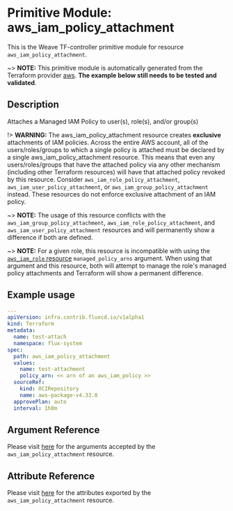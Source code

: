 
# Primitive Module: aws_iam_policy_attachment

This is the Weave TF-controller primitive module for resource `aws_iam_policy_attachment`.

~> **NOTE:** This primitive module is automatically generated from the Terraform provider [aws](https://registry.terraform.io/providers/hashicorp/aws/latest/docs/resources/iam_policy_attachment). **The example below still needs to be tested and validated**.

## Description

Attaches a Managed IAM Policy to user(s), role(s), and/or group(s)

!> **WARNING:** The aws_iam_policy_attachment resource creates **exclusive** attachments of IAM policies. Across the entire AWS account, all of the users/roles/groups to which a single policy is attached must be declared by a single aws_iam_policy_attachment resource. This means that even any users/roles/groups that have the attached policy via any other mechanism (including other Terraform resources) will have that attached policy revoked by this resource. Consider `aws_iam_role_policy_attachment`, `aws_iam_user_policy_attachment`, or `aws_iam_group_policy_attachment` instead. These resources do not enforce exclusive attachment of an IAM policy.

~> **NOTE:** The usage of this resource conflicts with the `aws_iam_group_policy_attachment`, `aws_iam_role_policy_attachment`, and `aws_iam_user_policy_attachment` resources and will permanently show a difference if both are defined.

~> **NOTE:** For a given role, this resource is incompatible with using the [`aws_iam_role` resource](/docs/providers/aws/r/iam_role.html) `managed_policy_arns` argument. When using that argument and this resource, both will attempt to manage the role's managed policy attachments and Terraform will show a permanent difference.

## Example usage

```yaml
---
apiVersion: infra.contrib.fluxcd.io/v1alpha1
kind: Terraform
metadata:
  name: test-attach
  namespace: flux-system
spec:
  path: aws_iam_policy_attachment
  values:
    name: test-attachment
    policy_arn: << arn of an aws_iam_policy >>
  sourceRef:
    kind: OCIRepository
    name: aws-package-v4.33.0
  approvePlan: auto
  interval: 1h0m
```

## Argument Reference

Please visit [here](https://registry.terraform.io/providers/hashicorp/aws/latest/docs/resources/iam_policy_attachment#argument-reference) for the arguments accepted by the `aws_iam_policy_attachment` resource.

## Attribute Reference

Please visit [here](https://registry.terraform.io/providers/hashicorp/aws/latest/docs/resources/iam_policy_attachment#attributes-reference) for the attributes exported by the `aws_iam_policy_attachment` resource.
